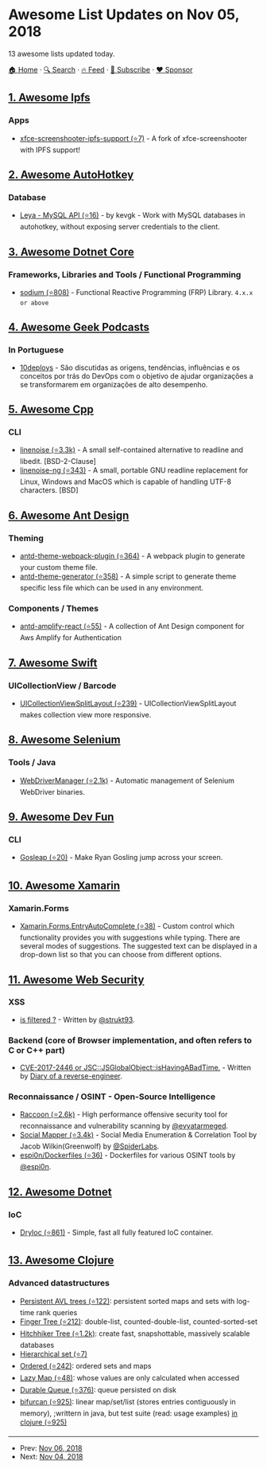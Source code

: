 # Awesome List Updates on Nov 05, 2018

13 awesome lists updated today.

[🏠 Home](/README.md) · [🔍 Search](https://www.trackawesomelist.com/search/) · [🔥 Feed](https://www.trackawesomelist.com/rss.xml) · [📮 Subscribe](https://trackawesomelist.us17.list-manage.com/subscribe?u=d2f0117aa829c83a63ec63c2f&id=36a103854c) · [❤️  Sponsor](https://github.com/sponsors/theowenyoung)



## [1. Awesome Ipfs](/content/ipfs/awesome-ipfs/README.md)

### Apps

*   [xfce-screenshooter-ipfs-support (⭐7)](https://github.com/amar-laksh/xfce-screenshooter-ipfs-support) - A fork of xfce-screenshooter with IPFS support!

## [2. Awesome AutoHotkey](/content/ahkscript/awesome-AutoHotkey/README.md)

### Database

*   [Leya - MySQL API (⭐16)](https://github.com/kevgk/Leya) - by kevgk - Work with MySQL databases in autohotkey, without exposing server credentials to the client.

## [3. Awesome Dotnet Core](/content/thangchung/awesome-dotnet-core/README.md)

### Frameworks, Libraries and Tools / Functional Programming

*   [sodium (⭐808)](https://github.com/SodiumFRP/sodium/tree/master/) - Functional Reactive Programming (FRP) Library. `4.x.x or above`

## [4. Awesome Geek Podcasts](/content/ayr-ton/awesome-geek-podcasts/README.md)

### In Portuguese

*   [10deploys](https://www.10deploys.com/) - São discutidas as origens, tendências, influências e os conceitos por trás do DevOps com o objetivo de ajudar organizações a se transformarem em organizações de alto desempenho.

## [5. Awesome Cpp](/content/fffaraz/awesome-cpp/README.md)

### CLI

*   [linenoise (⭐3.3k)](https://github.com/antirez/linenoise) - A small self-contained alternative to readline and libedit. \[BSD-2-Clause]
*   [linenoise-ng (⭐343)](https://github.com/arangodb/linenoise-ng) - A small, portable GNU readline replacement for Linux, Windows and MacOS which is capable of handling UTF-8 characters. \[BSD]

## [6. Awesome Ant Design](/content/websemantics/awesome-ant-design/README.md)

### Theming

*   [antd-theme-webpack-plugin (⭐364)](https://github.com/mzohaibqc/antd-theme-webpack-plugin) - A webpack plugin to generate your custom theme file.
*   [antd-theme-generator (⭐358)](https://github.com/mzohaibqc/antd-theme-generator) - A simple script to generate theme specific less file which can be used in any environment.

### Components / Themes

*   [antd-amplify-react (⭐55)](https://github.com/mzohaibqc/antd-amplify-react) - A collection of Ant Design component for Aws Amplify for Authentication

## [7. Awesome Swift](/content/matteocrippa/awesome-swift/README.md)

### UICollectionView / Barcode

*   [UICollectionViewSplitLayout (⭐239)](https://github.com/yahoojapan/UICollectionViewSplitLayout) - UICollectionViewSplitLayout makes collection view more responsive.

## [8. Awesome Selenium](/content/christian-bromann/awesome-selenium/README.md)

### Tools / Java

*   [WebDriverManager (⭐2.1k)](https://github.com/bonigarcia/webdrivermanager) - Automatic management of Selenium WebDriver binaries.

## [9. Awesome Dev Fun](/content/mislavcimpersak/awesome-dev-fun/README.md)

### CLI

*   [Gosleap (⭐20)](https://github.com/koriroys/gosleap) - Make Ryan Gosling jump across your screen.

## [10. Awesome Xamarin](/content/XamSome/awesome-xamarin/README.md)

### Xamarin.Forms

*   [Xamarin.Forms.EntryAutoComplete (⭐38)](https://github.com/krzysztofstepnikowski/Xamarin.Forms.EntryAutoComplete) - Custom control which functionality provides you with suggestions while typing. There are several modes of suggestions. The suggested text can be displayed in a drop-down list so that you can choose from different options.

## [11. Awesome Web Security](/content/qazbnm456/awesome-web-security/README.md)

### XSS

*   [</script> is filtered ?](https://twitter.com/strukt93/status/931586377665331200) - Written by [@strukt93](https://twitter.com/strukt93).

### Backend (core of Browser implementation, and often refers to C or C++ part)

*   [CVE-2017-2446 or JSC::JSGlobalObject::isHavingABadTime.](https://doar-e.github.io/blog/2018/07/14/cve-2017-2446-or-jscjsglobalobjectishavingabadtime/) - Written by [Diary of a reverse-engineer](https://doar-e.github.io/).

### Reconnaissance / OSINT - Open-Source Intelligence

*   [Raccoon (⭐2.6k)](https://github.com/evyatarmeged/Raccoon) - High performance offensive security tool for reconnaissance and vulnerability scanning by [@evyatarmeged](https://github.com/evyatarmeged).
*   [Social Mapper (⭐3.4k)](https://github.com/SpiderLabs/social_mapper) - Social Media Enumeration & Correlation Tool by Jacob Wilkin(Greenwolf) by [@SpiderLabs](https://github.com/SpiderLabs).
*   [espi0n/Dockerfiles (⭐36)](https://github.com/espi0n/Dockerfiles) - Dockerfiles for various OSINT tools by [@espi0n](https://github.com/espi0n).

## [12. Awesome Dotnet](/content/quozd/awesome-dotnet/README.md)

### IoC

*   [DryIoc (⭐861)](https://github.com/dadhi/DryIoc) - Simple, fast all fully featured IoC container.

## [13. Awesome Clojure](/content/razum2um/awesome-clojure/README.md)

### Advanced datastructures

*   [Persistent AVL trees (⭐122)](https://github.com/clojure/data.avl): persistent sorted maps and sets with log-time rank queries
*   [Finger Tree (⭐212)](https://github.com/clojure/data.finger-tree): double-list, counted-double-list, counted-sorted-set
*   [Hitchhiker Tree (⭐1.2k)](https://github.com/datacrypt-project/hitchhiker-tree): create fast, snapshottable, massively scalable databases
*   [Hierarchical set (⭐7)](https://github.com/llasram/hier-set)
*   [Ordered (⭐242)](https://github.com/amalloy/ordered): ordered sets and maps
*   [Lazy Map (⭐48)](https://github.com/Malabarba/lazy-map-clojure): whose values are only calculated when accessed
*   [Durable Queue (⭐376)](https://github.com/Factual/durable-queue): queue persisted on disk
*   [bifurcan (⭐925)](https://github.com/lacuna/bifurcan): linear map/set/list (stores entries contiguously in memory), ;writtern in java, but test suite (read: usage examples) [in clojure (⭐925)](https://github.com/lacuna/bifurcan/blob/master/test/bifurcan)

---

- Prev: [Nov 06, 2018](/content/2018/11/06/README.md)
- Next: [Nov 04, 2018](/content/2018/11/04/README.md)